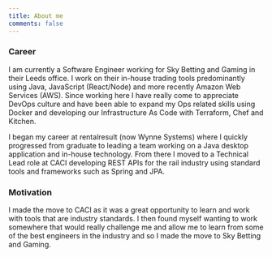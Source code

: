 ```yaml
---
title: About me
comments: false
---
```


### Career
I am currently a Software Engineer working for Sky Betting and Gaming in their Leeds office. I work on their in-house trading 
tools predominantly using Java, JavaScript (React/Node) and more recently Amazon Web Services (AWS). Since working here I have 
really come to appreciate DevOps culture and have been able to expand my Ops related skills using Docker and developing our 
Infrastructure As Code with Terraform, Chef and Kitchen.

I began my career at rentalresult (now Wynne Systems) where I quickly progressed from graduate to leading a team working on a 
Java desktop application and in-house technology. From there I moved to a Technical Lead role at CACI developing REST APIs for the rail 
industry using standard tools and frameworks such as Spring and JPA.

### Motivation
I made the move to CACI as it was a great opportunity to learn and work with tools that are industry standards. I then found myself wanting to work somewhere that would really challenge me and allow me to learn from some of the best engineers in the industry and so I made the move to Sky Betting and Gaming.